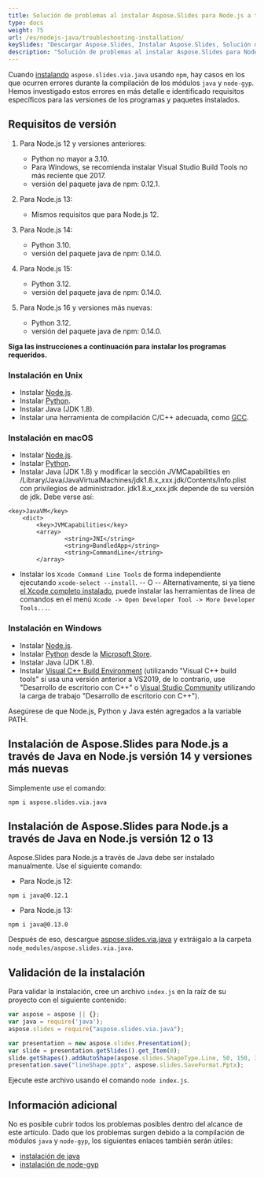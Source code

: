 ```yaml
---
title: Solución de problemas al instalar Aspose.Slides para Node.js a través de Java
type: docs
weight: 75
url: /es/nodejs-java/troubleshooting-installation/
keySlides: "Descargar Aspose.Slides, Instalar Aspose.Slides, Solución de problemas de instalación de Aspose.Slides, Windows, macOS, Linux, Javascript, Node.js"
description: "Solución de problemas al instalar Aspose.Slides para Node.js a través de Java en Windows, Linux o macOS"
---
```


Cuando [instalando](/nodejs-java/installation/) `aspose.slides.via.java` usando `npm`, hay casos en los que ocurren errores durante la compilación de los módulos `java` y `node-gyp`. Hemos investigado estos errores en más detalle e identificado requisitos específicos para las versiones de los programas y paquetes instalados. 

## **Requisitos de versión**

1. Para Node.js 12 y versiones anteriores:
   - Python no mayor a 3.10.
   - Para Windows, se recomienda instalar Visual Studio Build Tools no más reciente que 2017.
   - versión del paquete java de npm: 0.12.1.

2. Para Node.js 13:
   - Mismos requisitos que para Node.js 12.

3. Para Node.js 14:
   - Python 3.10.
   - versión del paquete java de npm: 0.14.0.

4. Para Node.js 15:
   - Python 3.12.
   - versión del paquete java de npm: 0.14.0.

5. Para Node.js 16 y versiones más nuevas:
   - Python 3.12.
   - versión del paquete java de npm: 0.14.0.

**Siga las instrucciones a continuación para instalar los programas requeridos.**

### **Instalación en Unix**

- Instalar [Node.js](https://nodejs.org/en/download).
- Instalar [Python](https://devguide.python.org/versions/).
- Instalar Java (JDK 1.8).
- Instalar una herramienta de compilación C/C++ adecuada, como [GCC](https://gcc.gnu.org).

### **Instalación en macOS**

- Instalar [Node.js](https://nodejs.org/en/download).
- Instalar [Python](https://devguide.python.org/versions/).
- Instalar Java (JDK 1.8) y modificar la sección JVMCapabilities en /Library/Java/JavaVirtualMachines/jdk1.8.x_xxx.jdk/Contents/Info.plist con privilegios de administrador. jdk1.8.x_xxx.jdk depende de su versión de jdk. Debe verse así: 
```
<key>JavaVM</key>
    <dict>
        <key>JVMCapabilities</key>
        <array>
                <string>JNI</string>
                <string>BundledApp</string>
                <string>CommandLine</string>
        </array>
```
- Instalar los `Xcode Command Line Tools` de forma independiente ejecutando `xcode-select --install`. -- O -- Alternativamente, si ya tiene [el Xcode completo instalado](https://developer.apple.com/xcode/download/), puede instalar las herramientas de línea de comandos en el menú `Xcode -> Open Developer Tool -> More Developer Tools...`.

### **Instalación en Windows**

- Instalar [Node.js](https://nodejs.org/en/download).
- Instalar [Python](https://devguide.python.org/versions/) desde la [Microsoft Store](https://apps.microsoft.com/store/search?publisher=Python+Software+Foundation).
- Instalar Java (JDK 1.8).
- Instalar [Visual C++ Build Environment](https://visualstudio.microsoft.com/thank-you-downloading-visual-studio/?sku=BuildTools) (utilizando "Visual C++ build tools" si usa una versión anterior a VS2019, de lo contrario, use "Desarrollo de escritorio con C++" o [Visual Studio Community](https://visualstudio.microsoft.com/thank-you-downloading-visual-studio/?sku=Community) utilizando la carga de trabajo "Desarrollo de escritorio con C++").

Asegúrese de que Node.js, Python y Java estén agregados a la variable PATH.

## **Instalación de Aspose.Slides para Node.js a través de Java en Node.js versión 14 y versiones más nuevas**

Simplemente use el comando:
```
npm i aspose.slides.via.java
```

## **Instalación de Aspose.Slides para Node.js a través de Java en Node.js versión 12 o 13**

Aspose.Slides para Node.js a través de Java debe ser instalado manualmente. Use el siguiente comando:

- Para Node.js 12:
```
npm i java@0.12.1
```
- Para Node.js 13: 
```
npm i java@0.13.0
```

Después de eso, descargue [aspose.slides.via.java](https://releases.aspose.com/slides/nodejs-java/) y extráigalo a la carpeta `node_modules/aspose.slides.via.java`.

## **Validación de la instalación**

Para validar la instalación, cree un archivo `index.js` en la raíz de su proyecto con el siguiente contenido:

```javascript
var aspose = aspose || {};
var java = require('java');
aspose.slides = require("aspose.slides.via.java");

var presentation = new aspose.slides.Presentation();
var slide = presentation.getSlides().get_Item(0);
slide.getShapes().addAutoShape(aspose.slides.ShapeType.Line, 50, 150, 300, 0);
presentation.save("lineShape.pptx", aspose.slides.SaveFormat.Pptx);
```

Ejecute este archivo usando el comando `node index.js`.

## **Información adicional**

No es posible cubrir todos los problemas posibles dentro del alcance de este artículo. Dado que los problemas surgen debido a la compilación de módulos `java` y `node-gyp`, los siguientes enlaces también serán útiles:
- [instalación de java](https://www.npmjs.com/package/java#installation) 
- [instalación de node-gyp](https://www.npmjs.com/package/node-gyp#installation)
